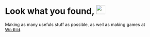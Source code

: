 # Look what you found, <img src="https://emojis.slackmojis.com/emojis/images/1611266919/12190/among-us-red-run.gif?1611266919" width="30"/>

Making as many usefuls stuff as possible, as well as making games at [Wildfild](https://github.com/wildfild).
